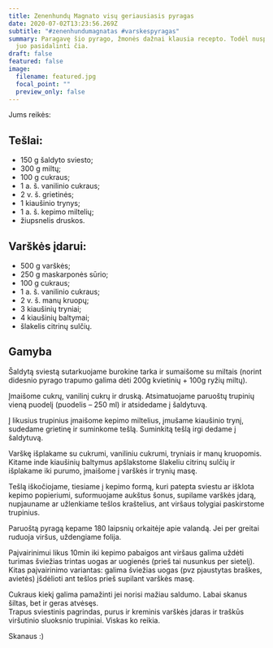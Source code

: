 ```yaml
---
title: Zenenhundų Magnato visų geriausiasis pyragas
date: 2020-07-02T13:23:56.269Z
subtitle: "#zenenhundumagnatas #varskespyragas"
summary: Paragavę šio pyrago, žmonės dažnai klausia recepto. Todėl nusprendemė
  juo pasidalinti čia.
draft: false
featured: false
image:
  filename: featured.jpg
  focal_point: ""
  preview_only: false
---
```


Jums reikės:

## Tešlai:

- 150 g šaldyto sviesto;
- 300 g miltų;
- 100 g cukraus;
- 1 a. š. vanilinio cukraus;
- 2 v. š. grietinės;
- 1 kiaušinio trynys;
- 1 a. š. kepimo miltelių;
- žiupsnelis druskos.

## Varškės įdarui:

- 500 g  varškės;
- 250 g maskarponės sūrio;
- 100 g cukraus;
- 1 a. š. vanilinio cukraus;
- 2 v. š. manų kruopų;
- 3 kiaušinių tryniai;
- 4 kiaušinių baltymai;
- šlakelis citrinų sulčių.

## Gamyba

Šaldytą sviestą sutarkuojame burokine tarka ir sumaišome su miltais (norint didesnio pyrago trapumo galima dėti 200g kvietinių + 100g ryžių miltų). 

Įmaišome cukrų, vanilinį cukrų ir druską. Atsimatuojame paruoštų trupinių vieną puodelį (puodelis – 250 ml) ir atsidedame į šaldytuvą.

Į likusius trupinius įmaišome kepimo miltelius, įmušame kiaušinio trynį, sudedame grietinę ir suminkome tešlą. Suminkitą tešlą irgi dedame į šaldytuvą.

Varškę išplakame su cukrumi, vaniliniu cukrumi, tryniais ir manų kruopomis. Kitame inde kiaušinių baltymus apšlakstome šlakeliu citrinų sulčių ir išplakame iki purumo, įmaišome į varškės ir trynių masę.

Tešlą iškočiojame, tiesiame į kepimo formą, kuri patepta sviestu ar išklota kepimo popieriumi, suformuojame aukštus šonus, supilame varškės įdarą, nupjauname ar užlenkiame tešlos kraštelius, ant viršaus tolygiai paskirstome trupinius.

Paruoštą pyragą kepame 180 laipsnių orkaitėje apie valandą. Jei per greitai ruduoja viršus, uždengiame folija.

Paįvairinimui likus 10min iki kepimo pabaigos ant viršaus galima uždėti turimas šviežias trintas uogas ar uogienės (prieš tai nusunkus per sietelį). Kitas paįvairinimo variantas: galima šviežias uogas (pvz pjaustytas braškes, avietės) įšdėlioti ant tešlos prieš supilant varškės masę.

Cukraus kiekį galima pamažinti jei norisi mažiau saldumo. Labai skanus šiltas, bet ir geras atvėsęs. \
Trapus sviestinis pagrindas, purus ir kreminis varškės įdaras ir traškūs viršutinio sluoksnio trupiniai. Viskas ko reikia.

Skanaus :)
